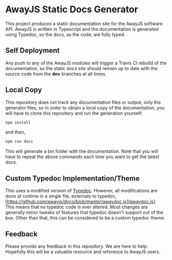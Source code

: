 # AwayJS Static Docs Generator

This project produces a static documentation site for the AwayJS software API.
AwayJS is written in Typescript and the documentation is generated using Typedoc,
so the docs, as the code, are fully typed.

## Self Deployment

Any push to any of the AwayJS modules will trigger a Travis CI rebuild of the documentation,
so the static docs site should remain up to date with the source code from the **dev** branches at
all times.

## Local Copy

This repository does not track any documentation files or output, only the generator files, so
in order to obtain a local copy of the documentation, you will have to clone this repository and 
run the generation yourself:

```typescript
npm install
```

and then,

```typescript
npm run docs
```

This will generate a bin folder with the documentation. Note that you will have to repeat the above
commands each time you want to get the latest docs.

## Custom Typedoc Implementation/Theme

This uses a modified version of [Typedoc](https://github.com/TypeStrong/typedoc). However,
all modifications are done at runtime in a single file, externaly to typedoc, [https://github.com/awayjs/docs/blob/master/awaydoc.js](awaydoc.js).
This means that no typedoc code is ever altered.
Most changes are generally minor tweaks of features that typedoc doesn't support out of the box.
Other than that, this can be considered to be a custom typedoc theme.

## Feedback

Please provide any feedback in this repository. We are here to help. 
Hopefully this will be a valuable resource and reference to AwayJS users.